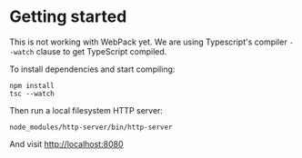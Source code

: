 # Getting started

This is not working with WebPack yet. We are using Typescript's compiler `--watch`
clause to get TypeScript compiled.

To install dependencies and start compiling:

```
npm install
tsc --watch
```

Then run a local filesystem HTTP server:

```
node_modules/http-server/bin/http-server
```

And visit [http://localhost:8080](http://localhost:8080)
